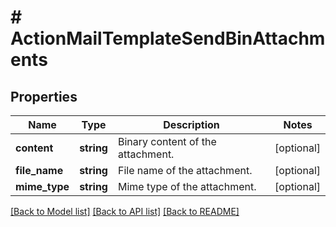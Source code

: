 # # ActionMailTemplateSendBinAttachments

## Properties

Name | Type | Description | Notes
------------ | ------------- | ------------- | -------------
**content** | **string** | Binary content of the attachment. | [optional]
**file_name** | **string** | File name of the attachment. | [optional]
**mime_type** | **string** | Mime type of the attachment. | [optional]

[[Back to Model list]](../../README.md#models) [[Back to API list]](../../README.md#endpoints) [[Back to README]](../../README.md)
